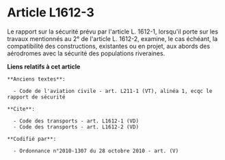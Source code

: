 # Article L1612-3

Le rapport sur la sécurité prévu par l'article L. 1612-1, lorsqu'il porte sur les travaux mentionnés au 2° de l'article L.
1612-2, examine, le cas échéant, la compatibilité des constructions, existantes ou en projet, aux abords des aérodromes avec
la sécurité des populations riveraines.

**Liens relatifs à cet article**

	**Anciens textes**:

	  - Code de l'aviation civile - art. L211-1 (VT), alinéa 1, ecqc le rapport de sécurité

	**Cite**:

	  - Code des transports - art. L1612-1 (VD)
	  - Code des transports - art. L1612-2 (VD)

	**Codifié par**:

	  - Ordonnance n°2010-1307 du 28 octobre 2010 - art. (V)
